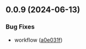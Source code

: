 ## 0.0.9 (2024-06-13)


### Bug Fixes

* workflow ([a0e031f](https://github.com/tiavina-mika/tiptap-parser/commit/a0e031f92ba6c377a8da2d47fd5adf72d085673e))

